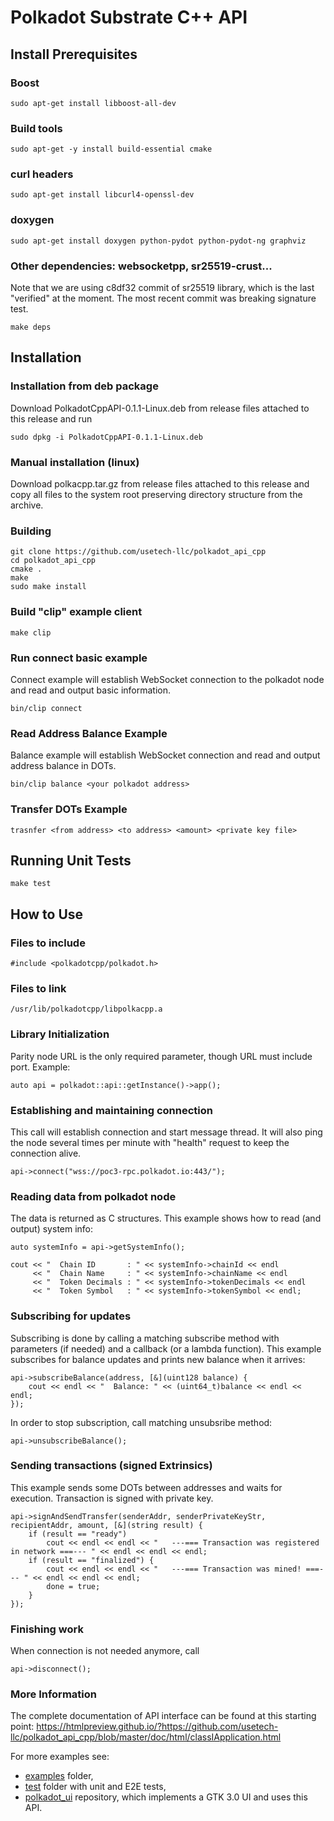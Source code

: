 # Polkadot Substrate C++ API

## Install Prerequisites

### Boost
```
sudo apt-get install libboost-all-dev
```

### Build tools
```
sudo apt-get -y install build-essential cmake
```

### curl headers
```
sudo apt-get install libcurl4-openssl-dev
```

### doxygen
```
sudo apt-get install doxygen python-pydot python-pydot-ng graphviz
```

### Other dependencies: websocketpp, sr25519-crust...
Note that we are using c8df32 commit of sr25519 library, which is the last "verified" at the moment. The most recent commit was breaking signature test. 
```
make deps
```

## Installation

### Installation from deb package

Download PolkadotCppAPI-0.1.1-Linux.deb from release files attached to this release and run
```
sudo dpkg -i PolkadotCppAPI-0.1.1-Linux.deb
```

### Manual installation (linux)

Download polkacpp.tar.gz from release files attached to this release and copy all files to the system root preserving directory structure from the archive.

### Building
```
git clone https://github.com/usetech-llc/polkadot_api_cpp
cd polkadot_api_cpp
cmake .
make
sudo make install
```

### Build "clip" example client
```
make clip
```

### Run connect basic example

Connect example will establish WebSocket connection to the polkadot node and read and output basic information.
```
bin/clip connect
```

### Read Address Balance Example

Balance example will establish WebSocket connection and read and output address balance in DOTs.
```
bin/clip balance <your polkadot address>
```

### Transfer DOTs Example

```
trasnfer <from address> <to address> <amount> <private key file>
```

## Running Unit Tests

```
make test
```

## How to Use

### Files to include
```
#include <polkadotcpp/polkadot.h>
```

### Files to link
```
/usr/lib/polkadotcpp/libpolkacpp.a
```

### Library Initialization
Parity node URL is the only required parameter, though URL must include port. Example:
```
auto api = polkadot::api::getInstance()->app();
```

### Establishing and maintaining connection
This call will establish connection and start message thread. It will also ping the node several times per minute with "health" request to keep the connection alive.
```
api->connect("wss://poc3-rpc.polkadot.io:443/");
```

### Reading data from polkadot node
The data is returned as C structures. This example shows how to read (and output) system info:
```
auto systemInfo = api->getSystemInfo();

cout << "  Chain ID       : " << systemInfo->chainId << endl
     << "  Chain Name     : " << systemInfo->chainName << endl
     << "  Token Decimals : " << systemInfo->tokenDecimals << endl
     << "  Token Symbol   : " << systemInfo->tokenSymbol << endl;
```

### Subscribing for updates

Subscribing is done by calling a matching subscribe method with parameters (if needed) and a callback (or a lambda function). This example subscribes for balance updates and prints new balance when it arrives:
```
api->subscribeBalance(address, [&](uint128 balance) {
    cout << endl << "  Balance: " << (uint64_t)balance << endl << endl;
});
```

In order to stop subscription, call matching unsubsribe method:
```
api->unsubscribeBalance();
```

### Sending transactions (signed Extrinsics)

This example sends some DOTs between addresses and waits for execution. Transaction is signed with private key.
```
api->signAndSendTransfer(senderAddr, senderPrivateKeyStr, recipientAddr, amount, [&](string result) {
    if (result == "ready")
        cout << endl << endl << "   ---=== Transaction was registered in network ===--- " << endl << endl << endl;
    if (result == "finalized") {
        cout << endl << endl << "   ---=== Transaction was mined! ===--- " << endl << endl << endl;
        done = true;
    }
});
```

### Finishing work

When connection is not needed anymore, call
```
api->disconnect();
```

### More Information

The complete documentation of API interface can be found at this starting point:
https://htmlpreview.github.io/?https://github.com/usetech-llc/polkadot_api_cpp/blob/master/doc/html/classIApplication.html

For more examples see:
- [examples](https://github.com/usetech-llc/polkadot_api_cpp/tree/master/examples) folder,
- [test](https://github.com/usetech-llc/polkadot_api_cpp/tree/master/test) folder with unit and E2E tests,
- [polkadot_ui](https://github.com/usetech-llc/polkadot_ui) repository, which implements a GTK 3.0 UI and uses this API.
